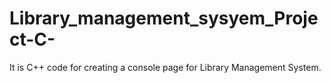 # Library_management_sysyem_Project-C-
It is C++ code for creating a console page for Library Management System.
